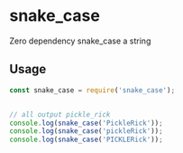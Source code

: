 # snake_case

Zero dependency snake_case a string

## Usage

```js
const snake_case = require('snake_case');


// all output pickle_rick
console.log(snake_case('PickleRick'));
console.log(snake_case('pickleRick'));
console.log(snake_case('PICKLERick'));
```

